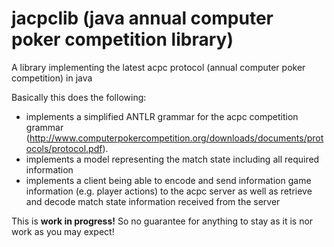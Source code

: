 # jacpclib (java annual computer poker competition library)
A library implementing the latest acpc protocol (annual computer poker competition) in java

Basically this does the following: 
* implements a simplified ANTLR grammar for the acpc competition grammar (http://www.computerpokercompetition.org/downloads/documents/protocols/protocol.pdf).
* implements a model representing the match state including all required information
* implements a client being able to encode and send information game information (e.g. player actions) to the acpc server as well as retrieve and decode match state information received from the server

This is **work in progress!** So no guarantee for anything to stay as it is nor work as you may expect! 
